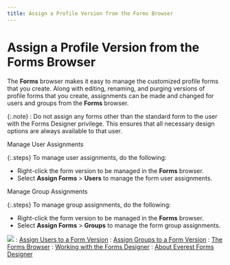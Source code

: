 ```yaml
---
title: Assign a Profile Version from the Forms Browser
---
```


# Assign a Profile Version from the Forms Browser


The **Forms** browser makes it easy  to manage the customized profile forms that you create. Along with editing,  renaming, and purging versions of profile forms that you create, assignments  can be made and changed for users and groups from the **Forms**  browser.


{:.note}
: Do not assign any forms other than the standard  form to the user with the Forms Designer privilege. This ensures that  all necessary design options are always available to that user.


Manage User Assignments


{:.steps}
To manage user assignments, do the following:

- Right-click the form version to be managed in  the **Forms** browser.
- Select **Assign 
 Forms** > **Users** to manage  the form user assignments.



Manage Group Assignments


{:.steps}
To manage group assignments, do the following:

- Right-click the form version to be managed in  the **Forms** browser.
- Select **Assign 
 Forms** > **Groups** to manage  the form group assignments.



![]({{site.fd_baseurl}}/img/see_also.gif)
: [Assign  Users to a Form Version]({{site.fd_baseurl}}/misc/assign_users_to_a_form_version.html)
: [Assign  Groups to a Form Version]({{site.fd_baseurl}}/misc/assign_groups_to_a_form_version.html)
: [The Forms  Browser]({{site.fd_baseurl}}/forms-browser/the_forms_browser_chapter3.html)
: [Working  with the Forms Designer]({{site.fd_baseurl}}/forms-designer/working_with_the_forms_designer.html)
: [About  Everest Forms Designer]({{site.fd_baseurl}}/about_the_forms_designer_introduction.html)
